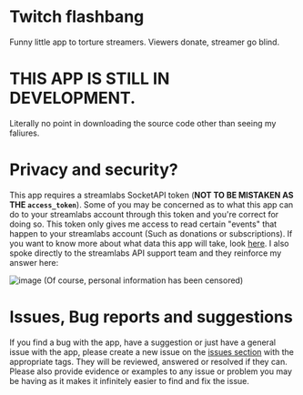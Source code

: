 # Twitch flashbang
Funny little app to torture streamers. Viewers donate, streamer go blind.

# THIS APP IS STILL IN DEVELOPMENT.
Literally no point in downloading the source code other than seeing my faliures.

# Privacy and security?
This app requires a streamlabs SocketAPI token (**NOT TO BE MISTAKEN AS THE `access_token`**). Some of you may be concerned as to what this app can do to your streamlabs account through this token and you're correct for doing so. This token only gives me access to read certain "events" that happen to your streamlabs account (Such as donations or subscriptions). If you want to know more about what data this app will take, look [here](https://dev.streamlabs.com/docs/socket-api). I also spoke directly to the streamlabs API support team and they reinforce my answer here: 

![image](https://user-images.githubusercontent.com/80382462/194613157-9bde38f6-878a-4a94-9296-33ff6cac2958.png)
(Of course, personal information has been censored)

# Issues, Bug reports and suggestions
If you find a bug with the app, have a suggestion or just have a general issue with the app, please create a new issue on the [issues section](https://github.com/Exilon24/TwitchFlashbang/issues) with the appropriate tags. They will be reviewed, answered or resolved if they can. Please also provide evidence or examples to any issue or problem you may be having as it makes it infinitely easier to find and fix the issue.
